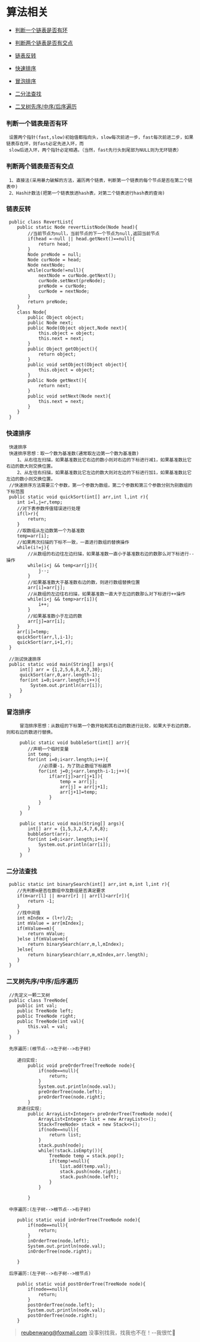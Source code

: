 # 算法相关

 - [判断一个链表是否有环](#判断一个链表是否有环)
 
 - [判断两个链表是否有交点](#判断两个链表是否有交点)
 
 - [链表反转](#链表反转)
 
 - [快速排序](#快速排序)
 
 - [冒泡排序](#冒泡排序)
 
 - [二分法查找](#二分法查找)
 
 - [二叉树先序/中序/后序遍历](#二叉树先序/中序/后序遍历)
 
 
 
 
 ### 判断一个链表是否有环
 
     设置两个指针(fast,slow)初始值都指向头，slow每次前进一步，fast每次前进二步，如果链表存在环，则fast必定先进入环，而
     slow后进入环，两个指针必定相遇。（当然，fast先行头到尾部为NULL则为无环链表）
     
 ### 判断两个链表是否有交点
     
     1、直接法(采用暴力破解的方法，遍历两个链表，判断第一个链表的每个节点是否在第二个链表中)   
     2、Hash计数法(把第一个链表放进hash表，对第二个链表进行hash表的查询)
 
 ### 链表反转
 
     public class RevertList{
        public static Node revertListNode(Node head){
            //当前节点为null，当前节点的下一个节点为null,返回当前节点
            if(head =-null || head.getNext()==null){
                return head;
            }
            Node preNode = null;
            Node curNode = head;
            Node nextNode;
            while(curNode!=null){
                nextNode = curNode.getNext();
                curNode.setNext(preNode);
                preNode = curNode;
                curNode = nextNode;
            }
            return preNode;
        }
        class Node{
            public Object object;
            public Node next;
            public Node(Object object,Node next){
                this.object = object;
                this.next = next;
            }
            public Object getObject(){
                return object;
            }
            public void setObject(Object object){
                this.object = object;
            }
            public Node getNext(){
                return next;
            }
            public void setNext(Node next){
                this.next = next;
            }
        }
     }
     
 
 ### 快速排序
 
     快速排序
     快速排序思想：取一个数为基准数(通常取左边第一个数为基准数)
        1、从右往左扫描，如果基准数比它右边的数小则对右边的下标进行减1，如果基准数比它右边的数大则交换位置。
        2、从左往右扫描，如果基准数比它左边的数大则对左边的下标进行加1，如果基准数比它左边的数小则交换位置。
     //快速排序方法需要三个参数，第一个参数为数组，第二个参数和第三个参数分别为别数组的下标范围
     public static void quickSort(int[] arr,int l,int r){
        int i=l,j=r,temp;
        //对下表参数传值错误进行处理
        if(l>r){
            return;
        }
        //取数组从左边数第一个为基准数
        temp=arr[i];
        //如果两次扫描的下标不一致，一直进行数组的替换操作
        while(i!=j){
            //从数组的右边往左边扫描，如果基准数一直小于基准数右边的数那么对下标进行--操作
            while(i<j && temp<arr[j]){
                j--;
            }
            //如果基准数大于基准数右边的数，则进行数组替换位置
            arr[i]=arr[j];
            //从数组的左边往右扫描，如果基准数一直大于左边的数那么对下标进行++操作
            while(i<j && temp>arr[i]){
                i++;
            }
            //如果基准数小于左边的数
            arr[j]=arr[i];
        }
        arr[i]=temp;
        quickSort(arr,l,i-1);
        quickSort(arr,i+1,r);
     }
     
     //测试快速排序
     public static void main(String[] args){
         int[] arr = {1,2,5,6,8,0,7,30};
         quickSort(arr,0,arr.length-1);
         for(int i=0;i<arr.length;i++){
             System.out.println(arr[i]);
         }
     }     
     
 ### 冒泡排序    
     
         冒泡排序思想：从数组的下标第一个数开始和其右边的数进行比较，如果大于右边的数，则和右边的数进行替换。
         
         public static void bubbleSort(int[] arr){
            //声明一个临时变量
            int temp;
            for(int i=0;i<arr.length;i++){
                //必须要-1，为了防止数组下标越界
                for(int j=0;j<arr.length-i-1;j++){
                    if(arr[j]>arr[j+1]){
                        temp = arr[j];
                        arr[j] = arr[j+1];
                        arr[j+1]=temp;
                    }
                }
            }
         }
         
         public static void main(String[] args){
            int[] arr = {1,5,3,2,4,7,6,8};
            bubbleSort(arr);
            for(int i=0;i<arr.length;i++){
                System.out.println(arr[i]);
            }
         }
 ### 二分法查找
     
     public static int binarySearch(int[] arr,int m,int l,int r){
        //先判断m是否在数组中及数组是否满足要求
        if(m<arr[l] || m>arr[r] || arr[l]<arr[r]){
            return -1;
        }
        //找中间值
        int mIndex = (l+r)/2;
        int mValue = arr[mIndex];
        if(mValue==m){
            return mValue;
        }else if(mValue>m){
            return binarySearch(arr,m,l,mIndex);
        }else{
            return binarySearch(arr,m,mIndex,arr.length);
        }
     }     
  
 ### 二叉树先序/中序/后序遍历
     
     //先定义一颗二叉树
     public class TreeNode{
        public int val;
        public TreeNode left;
        public TreeNode right;
        public TreeNode(int val){
            this.val = val;
        }
     }
     
     先序遍历:(根节点-->左子树-->右子树)
     
        递归实现:
            public void preOrderTree(TreeNode node){
                if(node==null){
                    return;
                }
                System.out.println(node.val);
                preOrderTree(node.left);
                preOrderTree(node.right);
            }
        非递归实现:
            public ArrayList<Integer> preOrderTree(TreeNode node){
                ArrayList<Integer> list = new ArrayList<>();
                Stack<TreeNode> stack = new Stack<>();
                if(node==null){
                    return list;
                }
                stack.push(node);
                while(!stack.isEmpty()){
                    TreeNode temp = stack.pop();
                    if(temp!=null){
                        list.add(temp.val);
                        stack.push(node.right);
                        stack.push(node.left);
                    }
                }
            
            }
     
     中序遍历:(左子树-->根节点-->右子树)
        
        public static void inOrderTree(TreeNode node){
            if(node==null){
                return;
            }
            inOrderTree(node.left);
            System.out.println(node.val);
            inOrderTree(node.right);
        
        }
     
     后序遍历:(左子树-->右子树-->根节点)
        
        public static void postOrderTree(TreeNode node){
            if(node==null){
                return;
            }
            postOrderTree(node.left);
            System.out.println(node.val);
            postOrderTree(node.right);
        }
     
     
     
     
     
     
     
     
     
     
> reubenwang@foxmail.com
> 没事别找我，找我也不在！--我很忙🦆